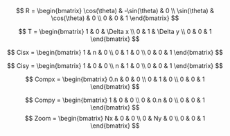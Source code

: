 $$
R = 
\begin{bmatrix}
    \cos(\theta) & -\sin(\theta) & 0 \\
    \sin(\theta) & \cos(\theta) & 0 \\
    0 & 0 & 1
\end{bmatrix}
$$

$$
T = 
\begin{bmatrix}
    1 & 0 & \Delta x \\
    0 & 1 & \Delta y \\
    0 & 0 & 1
\end{bmatrix}
$$

$$
Cisx = 
\begin{bmatrix}
    1 & n & 0 \\
    0 & 1 & 0 \\
    0 & 0 & 1
\end{bmatrix}
$$

$$
Cisy = 
\begin{bmatrix}
    1 & 0 & 0 \\
    n & 1 & 0 \\
    0 & 0 & 1
\end{bmatrix}
$$

$$
Compx = 
\begin{bmatrix}
    0.n & 0 & 0 \\
    0 & 1 & 0 \\
    0 & 0 & 1
\end{bmatrix}
$$

$$
Compy = 
\begin{bmatrix}
    1 & 0 & 0 \\
    0 & 0.n & 0 \\
    0 & 0 & 1
\end{bmatrix}
$$
$$
Zoom = 
\begin{bmatrix}
    Nx & 0 & 0 \\
    0 & Ny & 0 \\
    0 & 0 & 1
\end{bmatrix}
$$